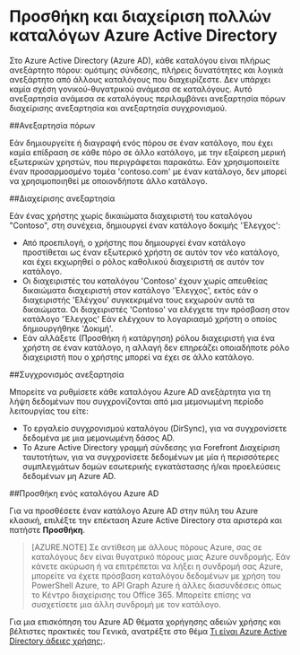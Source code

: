 <properties
   pageTitle="Προσθήκη και διαχείριση πολλών καταλόγων Azure Active Directory | Microsoft Azure"
   description="Οδηγίες και βέλτιστες πρακτικές για την προσθήκη και τη Διαχείριση σας καταλόγους Azure Active Directory, που εξηγεί σε καταλόγους ως ένα πλήρως ανεξάρτητες πόρους"
   services="active-directory"
   documentationCenter=""
   authors="curtand"
   manager="femila"
   editor=""/>

<tags
   ms.service="active-directory"
   ms.devlang="na"
   ms.topic="article"
   ms.tgt_pltfrm="na"
   ms.workload="identity"
   ms.date="08/23/2016"
   ms.author="curtand"/>

# <a name="add-and-manage-multiple-azure-active-directory-directories"></a>Προσθήκη και διαχείριση πολλών καταλόγων Azure Active Directory

Στο Azure Active Directory (Azure AD), κάθε καταλόγου είναι πλήρως ανεξάρτητο πόρου: ομότιμης σύνδεσης, πλήρεις δυνατότητες και λογικά ανεξάρτητο από άλλους καταλόγους που διαχειρίζεστε. Δεν υπάρχει καμία σχέση γονικού-θυγατρικού ανάμεσα σε καταλόγους. Αυτό ανεξαρτησία ανάμεσα σε καταλόγους περιλαμβάνει ανεξαρτησία πόρων διαχείρισης ανεξαρτησία και ανεξαρτησία συγχρονισμού.

##<a name="resource-independence"></a>Ανεξαρτησία πόρων

Εάν δημιουργείτε ή διαγραφή ενός πόρου σε έναν κατάλογο, που έχει καμία επίδραση σε κάθε πόρο σε άλλο κατάλογο, με την εξαίρεση μερική εξωτερικών χρηστών, που περιγράφεται παρακάτω. Εάν χρησιμοποιείτε έναν προσαρμοσμένο τομέα 'contoso.com' με έναν κατάλογο, δεν μπορεί να χρησιμοποιηθεί με οποιονδήποτε άλλο κατάλογο.

##<a name="administrative-independence"></a>Διαχείρισης ανεξαρτησία

Εάν ένας χρήστης χωρίς δικαιώματα διαχειριστή του καταλόγου "Contoso", στη συνέχεια, δημιουργεί έναν κατάλογο δοκιμής 'Έλεγχος':
- Από προεπιλογή, ο χρήστης που δημιουργεί έναν κατάλογο προστίθεται ως έναν εξωτερικό χρήστη σε αυτόν τον νέο κατάλογο, και έχει εκχωρηθεί ο ρόλος καθολικού διαχειριστή σε αυτόν τον κατάλογο.
- Οι διαχειριστές του καταλόγου 'Contoso' έχουν χωρίς απευθείας δικαιώματα διαχειριστή στον κατάλογο 'Έλεγχος', εκτός εάν ο διαχειριστής 'Ελέγχου' συγκεκριμένα τους εκχωρούν αυτά τα δικαιώματα. Οι διαχειριστές 'Contoso' να ελέγχετε την πρόσβαση στον κατάλογο 'Έλεγχος' Εάν ελέγχουν το λογαριασμό χρήστη ο οποίος δημιουργήθηκε 'Δοκιμή'.
- Εάν αλλάξετε (Προσθήκη ή κατάργηση) ρόλου διαχειριστή για ένα χρήστη σε έναν κατάλογο, η αλλαγή δεν επηρεάζει οποιαδήποτε ρόλο διαχειριστή που ο χρήστης μπορεί να έχει σε άλλο κατάλογο.

##<a name="synchronization-independence"></a>Συγχρονισμός ανεξαρτησία

Μπορείτε να ρυθμίσετε κάθε καταλόγου Azure AD ανεξάρτητα για τη λήψη δεδομένων που συγχρονίζονται από μια μεμονωμένη περίοδο λειτουργίας του είτε:
  - Το εργαλείο συγχρονισμού καταλόγου (DirSync), για να συγχρονίσετε δεδομένα με μια μεμονωμένη δάσος AD.
  - Το Azure Active Directory γραμμή σύνδεσης για Forefront Διαχείριση ταυτοτήτων, για να συγχρονίσετε δεδομένων με μία ή περισσότερες συμπλεγμάτων δομών εσωτερικής εγκατάστασης ή/και προελεύσεις δεδομένων μη Azure AD.

##<a name="add-an-azure-ad-directory"></a>Προσθήκη ενός καταλόγου Azure AD

Για να προσθέσετε έναν κατάλογο Azure AD στην πύλη του Azure κλασική, επιλέξτε την επέκταση Azure Active Directory στα αριστερά και πατήστε **Προσθήκη**.

> [AZURE.NOTE]   Σε αντίθεση με άλλους πόρους Azure, σας σε καταλόγους δεν είναι θυγατρικό πόρους μιας Azure συνδρομής. Εάν κάνετε ακύρωση ή να επιτρέπεται να λήξει η συνδρομή σας Azure, μπορείτε να έχετε πρόσβαση καταλόγου δεδομένων με χρήση του PowerShell Azure, το API Graph Azure ή άλλες διασυνδέσεις όπως το Κέντρο διαχείρισης του Office 365. Μπορείτε επίσης να συσχετίσετε μια άλλη συνδρομή με τον κατάλογο.

Για μια επισκόπηση του Azure AD θέματα χορήγησης αδειών χρήσης και βέλτιστες πρακτικές του Γενικά, ανατρέξτε στο θέμα [Τι είναι Azure Active Directory άδειες χρήσης;](active-directory-licensing-what-is.md).
